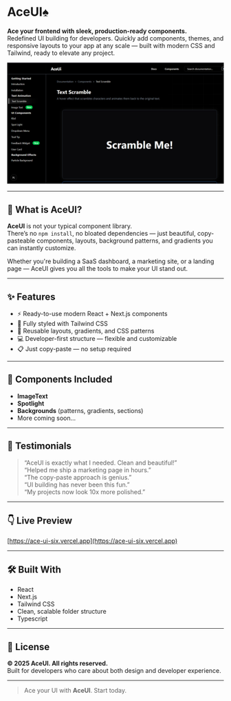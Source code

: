 # AceUI♠️

**Ace your frontend with sleek, production-ready components.**  
Redefined UI building for developers. Quickly add components, themes, and responsive layouts to your app at any scale — built with modern CSS and Tailwind, ready to elevate any project.

![AceUI Banner](./public/banner-in.png) <!-- Update path if needed -->

---

## 🚀 What is AceUI?

**AceUI** is not your typical component library.  
There’s no `npm install`, no bloated dependencies — just beautiful, copy-pasteable components, layouts, background patterns, and gradients you can instantly customize.

Whether you're building a SaaS dashboard, a marketing site, or a landing page — AceUI gives you all the tools to make your UI stand out.

---

## ✨ Features

- ⚡ Ready-to-use modern React + Next.js components  
- 🎨 Fully styled with Tailwind CSS  
- 🧱 Reusable layouts, gradients, and CSS patterns  
- 💻 Developer-first structure — flexible and customizable  
- 📋 Just copy-paste — no setup required

---

## 🧩 Components Included

- **ImageText**
- **Spotlight**
- **Backgrounds** (patterns, gradients, sections)
- More coming soon...

---



## 💬 Testimonials

> “AceUI is exactly what I needed. Clean and beautiful!”  
> “Helped me ship a marketing page in hours.”  
> “The copy-paste approach is genius.”  
> “UI building has never been this fun.”  
> “My projects now look 10x more polished.”

---

## 👇 Live Preview

[https://ace-ui-six.vercel.app](https://ace-ui-six.vercel.app)

---

## 🛠 Built With

- React
- Next.js
- Tailwind CSS
- Clean, scalable folder structure
- Typescript

---

## 📌 License

**© 2025 AceUI. All rights reserved.**  
Built for developers who care about both design and developer experience.

---

> Ace your UI with **AceUI**. Start today.
